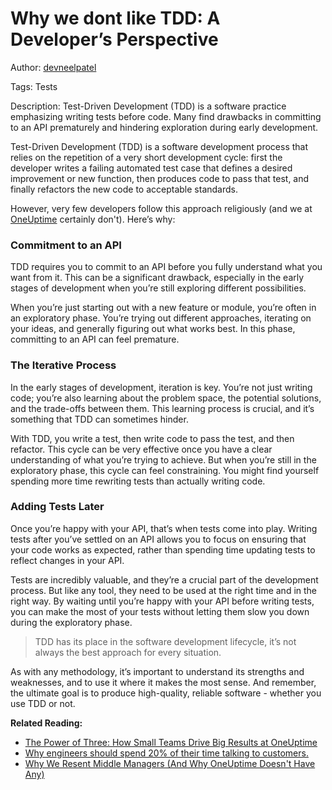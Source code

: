 # Why we dont like TDD: A Developer’s Perspective

Author: [devneelpatel](https://www.github.com/devneelpatel)

Tags: Tests

Description: Test-Driven Development (TDD) is a software practice emphasizing writing tests before code. Many find drawbacks in committing to an API prematurely and hindering exploration during early development. 

Test-Driven Development (TDD) is a software development process that relies on the repetition of a very short development cycle: first the developer writes a failing automated test case that defines a desired improvement or new function, then produces code to pass that test, and finally refactors the new code to acceptable standards.

However, very few developers follow this approach religiously (and we at [OneUptime](https://oneuptime.com) certainly don't). Here’s why:

### Commitment to an API

TDD requires you to commit to an API before you fully understand what you want from it. This can be a significant drawback, especially in the early stages of development when you’re still exploring different possibilities.

When you’re just starting out with a new feature or module, you’re often in an exploratory phase. You’re trying out different approaches, iterating on your ideas, and generally figuring out what works best. In this phase, committing to an API can feel premature.

### The Iterative Process

In the early stages of development, iteration is key. You’re not just writing code; you’re also learning about the problem space, the potential solutions, and the trade-offs between them. This learning process is crucial, and it’s something that TDD can sometimes hinder.

With TDD, you write a test, then write code to pass the test, and then refactor. This cycle can be very effective once you have a clear understanding of what you’re trying to achieve. But when you’re still in the exploratory phase, this cycle can feel constraining. You might find yourself spending more time rewriting tests than actually writing code.

### Adding Tests Later

Once you’re happy with your API, that’s when tests come into play. Writing tests after you’ve settled on an API allows you to focus on ensuring that your code works as expected, rather than spending time updating tests to reflect changes in your API.

Tests are incredibly valuable, and they’re a crucial part of the development process. But like any tool, they need to be used at the right time and in the right way. By waiting until you’re happy with your API before writing tests, you can make the most of your tests without letting them slow you down during the exploratory phase.

> TDD has its place in the software development lifecycle, it’s not always the best approach for every situation.

As with any methodology, it’s important to understand its strengths and weaknesses, and to use it where it makes the most sense. And remember, the ultimate goal is to produce high-quality, reliable software - whether you use TDD or not.

**Related Reading:**

- [The Power of Three: How Small Teams Drive Big Results at OneUptime](https://oneuptime.com/blog/post/2025-03-13-power-of-three-how-small-teams-drive-big-results/view)
- [Why engineers should spend 20% of their time talking to customers.](https://oneuptime.com/blog/post/2025-08-22-why-engineers-should-spend-20-percent-of-time-talking-to-customers/view)
- [Why We Resent Middle Managers (And Why OneUptime Doesn't Have Any)](https://oneuptime.com/blog/post/2025-08-29-why-we-resent-middle-managers-and-why-we-dont-have-them/view)
